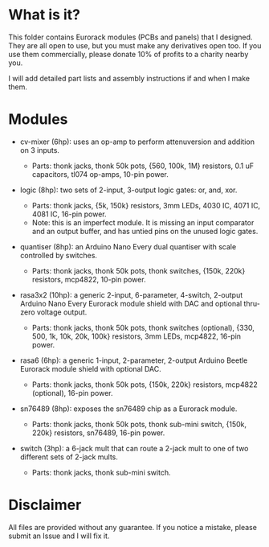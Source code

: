 # What is it?

This folder contains Eurorack modules (PCBs and panels) that I designed. They are all open to use, but you must make any derivatives open too. If you use them commercially, please donate 10% of profits to a charity nearby you.

I will add detailed part lists and assembly instructions if and when I make them.

# Modules

* cv-mixer (6hp): uses an op-amp to perform attenuversion and addition on 3 inputs.
	* Parts: thonk jacks, thonk 50k pots, {560, 100k, 1M} resistors, 0.1 uF capacitors, tl074 op-amps, 10-pin power.

* logic (8hp): two sets of 2-input, 3-output logic gates: or, and, xor.
	* Parts: thonk jacks, {5k, 150k} resistors, 3mm LEDs, 4030 IC, 4071 IC, 4081 IC, 16-pin power.
	* Note: this is an imperfect module. It is missing an input comparator and an output buffer, and has untied pins on the unused logic gates.

* quantiser (8hp): an Arduino Nano Every dual quantiser with scale controlled by switches.
	* Parts: thonk jacks, thonk 50k pots, thonk switches, {150k, 220k} resistors, mcp4822, 10-pin power.

* rasa3x2 (10hp): a generic 2-input, 6-parameter, 4-switch, 2-output Arduino Nano Every Eurorack module shield with DAC and optional thru-zero voltage output.
	* Parts: thonk jacks, thonk 50k pots, thonk switches (optional), {330, 500, 1k, 10k, 20k, 100k} resistors, 3mm LEDs, mcp4822, 16-pin power.

* rasa6 (6hp): a generic 1-input, 2-parameter, 2-output Arduino Beetle Eurorack module shield with optional DAC.
	* Parts: thonk jacks, thonk 50k pots, {150k, 220k} resistors, mcp4822 (optional), 16-pin power.

* sn76489 (8hp): exposes the sn76489 chip as a Eurorack module.
	* Parts: thonk jacks, thonk 50k pots, thonk sub-mini switch, {150k, 220k} resistors, sn76489, 16-pin power.

* switch (3hp): a 6-jack mult that can route a 2-jack mult to one of two different sets of 2-jack mults.
	* Parts: thonk jacks, thonk sub-mini switch.

# Disclaimer

All files are provided without any guarantee. If you notice a mistake, please submit an Issue and I will fix it.